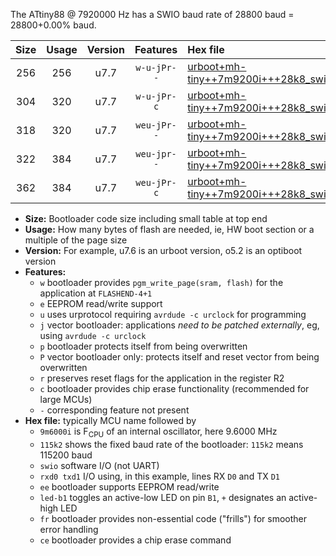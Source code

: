 The ATtiny88 @ 7920000 Hz has a SWIO baud rate of 28800 baud = 28800+0.00% baud.

|Size|Usage|Version|Features|Hex file|
|:-:|:-:|:-:|:-:|:--|
|256|256|u7.7|`w-u-jPr--`|[urboot+mh-tiny++7m9200i+++28k8_swio_rxd7_txd6_led+d0.hex](https://raw.githubusercontent.com/stefanrueger/urboot.hex/main/boards/mh-tiny/internal_oscillator/fint++7m9200_Hz/br+++28k8_bps/urboot+mh-tiny++7m9200i+++28k8_swio_rxd7_txd6_led+d0.hex)|
|304|320|u7.7|`w-u-jPr-c`|[urboot+mh-tiny++7m9200i+++28k8_swio_rxd7_txd6_led+d0_fr_ce.hex](https://raw.githubusercontent.com/stefanrueger/urboot.hex/main/boards/mh-tiny/internal_oscillator/fint++7m9200_Hz/br+++28k8_bps/urboot+mh-tiny++7m9200i+++28k8_swio_rxd7_txd6_led+d0_fr_ce.hex)|
|318|320|u7.7|`weu-jPr--`|[urboot+mh-tiny++7m9200i+++28k8_swio_rxd7_txd6_ee_led+d0.hex](https://raw.githubusercontent.com/stefanrueger/urboot.hex/main/boards/mh-tiny/internal_oscillator/fint++7m9200_Hz/br+++28k8_bps/urboot+mh-tiny++7m9200i+++28k8_swio_rxd7_txd6_ee_led+d0.hex)|
|322|384|u7.7|`weu-jpr--`|[urboot+mh-tiny++7m9200i+++28k8_swio_rxd7_txd6_ee_led+d0_fr.hex](https://raw.githubusercontent.com/stefanrueger/urboot.hex/main/boards/mh-tiny/internal_oscillator/fint++7m9200_Hz/br+++28k8_bps/urboot+mh-tiny++7m9200i+++28k8_swio_rxd7_txd6_ee_led+d0_fr.hex)|
|362|384|u7.7|`weu-jPr-c`|[urboot+mh-tiny++7m9200i+++28k8_swio_rxd7_txd6_ee_led+d0_fr_ce.hex](https://raw.githubusercontent.com/stefanrueger/urboot.hex/main/boards/mh-tiny/internal_oscillator/fint++7m9200_Hz/br+++28k8_bps/urboot+mh-tiny++7m9200i+++28k8_swio_rxd7_txd6_ee_led+d0_fr_ce.hex)|

- **Size:** Bootloader code size including small table at top end
- **Usage:** How many bytes of flash are needed, ie, HW boot section or a multiple of the page size
- **Version:** For example, u7.6 is an urboot version, o5.2 is an optiboot version
- **Features:**
  + `w` bootloader provides `pgm_write_page(sram, flash)` for the application at `FLASHEND-4+1`
  + `e` EEPROM read/write support
  + `u` uses urprotocol requiring `avrdude -c urclock` for programming
  + `j` vector bootloader: applications *need to be patched externally*, eg, using `avrdude -c urclock`
  + `p` bootloader protects itself from being overwritten
  + `P` vector bootloader only: protects itself and reset vector from being overwritten
  + `r` preserves reset flags for the application in the register R2
  + `c` bootloader provides chip erase functionality (recommended for large MCUs)
  + `-` corresponding feature not present
- **Hex file:** typically MCU name followed by
  + `9m6000i` is F<sub>CPU</sub> of an internal oscillator, here 9.6000 MHz
  + `115k2` shows the fixed baud rate of the bootloader: `115k2` means 115200 baud
  + `swio` software I/O (not UART)
  + `rxd0 txd1` I/O using, in this example, lines RX `D0` and TX `D1`
  + `ee` bootloader supports EEPROM read/write
  + `led-b1` toggles an active-low LED on pin `B1`, `+` designates an active-high LED
  + `fr` bootloader provides non-essential code ("frills") for smoother error handling
  + `ce` bootloader provides a chip erase command

